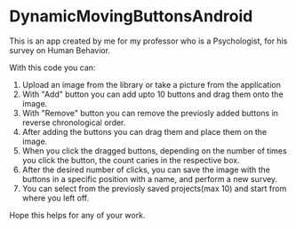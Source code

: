 # DynamicMovingButtonsAndroid

This is an app created by me for my professor who is a Psychologist, for his survey on Human Behavior.

With this code you can:

1. Upload an image from the library or take a picture from the application
2. With "Add" button you can add upto 10 buttons and drag them onto the image. 
3. With "Remove" button you can remove the previosly added buttons in reverse chronological order.
4. After adding the buttons you can drag them and place them on the image.
5. When you click the dragged buttons, depending on the number of times you click the button, the count caries in the respective box.
6. After the desired number of clicks, you can save the image with the buttons in a specific position with a name, and perform a new survey.
7. You can select from the previosly saved projects(max 10) and start from where you left off. 

Hope this helps for any of your work.
